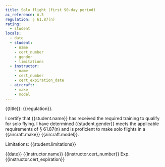 ```yaml
---
title: Solo flight (first 90-day period)
ac_reference: A.5
regulation: § 61.87(n)
rating:
  - student
locals:
  - date
  - student:
    - name
    - cert_number
    - gender
    - limitations
  - instructor:
    - name
    - cert_number
    - cert_expiration_date
  - aircraft:
    - make
    - model
---
```


{{title}}: {{regulation}}.

I certify that {{student.name}} has received the required training to qualify for
solo flying. I have determined {{student.gender}} meets the applicable requirements of § 61.87(n)
and is proficient to make solo flights in a {{aircraft.make}} {{aircraft.model}}.

Limitations: {{student.limitations}}

{{date}} {{instructor.name}} {{instructor.cert_number}} Exp. {{instructor.cert_expiration}}
